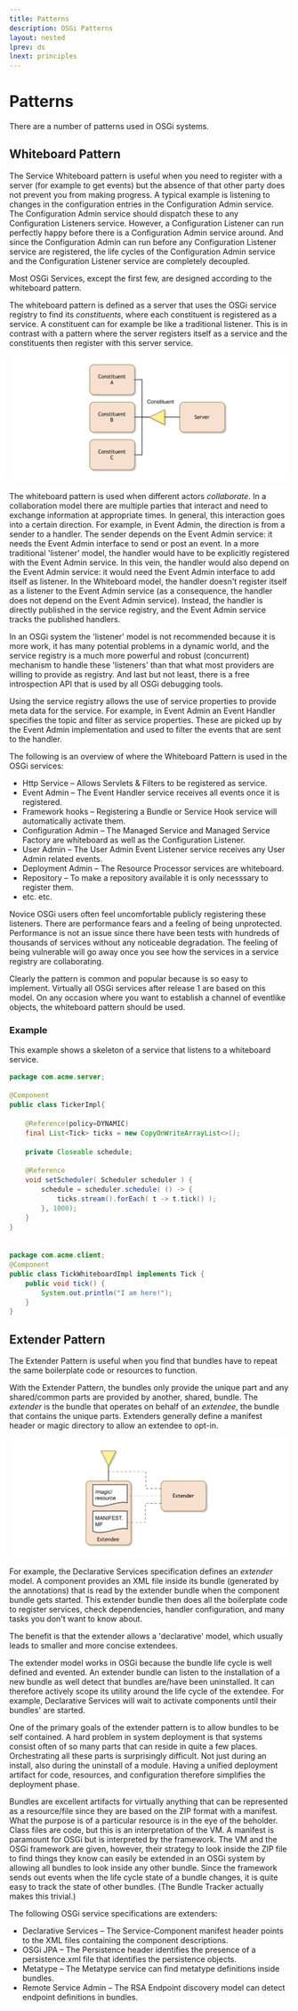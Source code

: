```yaml
---
title: Patterns
description: OSGi Patterns
layout: nested
lprev: ds
lnext: principles
---
```


# Patterns

There are a number of patterns used in OSGi systems.

## Whiteboard Pattern

The Service Whiteboard pattern is useful when you need to register with a server (for example to get events) but the absence of that other party does not prevent you from making progress. A typical example is listening to changes in the configuration entries in the Configuration Admin service. The Configuration Admin service should dispatch these to any Configuration Listeners service. However, a Configuration Listener can run perfectly happy before there is a Configuration Admin service around. And since the Configuration Admin can run before any Configuration Listener service are registered, the life cycles of the Configuration Admin service and the Configuration Listener service are completely decoupled.

Most OSGi Services, except the first few, are designed according to the whiteboard pattern. 

The whiteboard pattern is defined as a server that uses the OSGi service registry to find its _constituents_, where each constituent is registered as a service. A constituent can for example be like a traditional listener. This is in contrast with a pattern where the server registers itself as a service and the constituents then register with this server service.

![Whiteboard pattern](img/whiteboard-pattern.png)  

The whiteboard pattern is used when different actors _collaborate_. In a collaboration model there are multiple parties that interact and need to exchange information at appropriate times. In general, this interaction goes into a certain direction. For example, in Event Admin, the direction is from a sender to a handler. The sender depends on the Event Admin service: it needs the Event Admin interface to send or post an event. In a more traditional 'listener' model, the handler would have to be explicitly registered with the Event Admin service. In this vein, the handler would also depend on the Event Admin service: it would need the Event Admin interface to add itself as listener. In the Whiteboard  model, the handler doesn't register itself as a listener to the Event Admin service (as a consequence, the handler does not depend on the Event Admin service). Instead, the handler is directly published in the service registry, and the Event Admin service tracks the published handlers.

In an OSGi system the 'listener' model is not recommended because it is more work, it has many potential problems in a dynamic world, and the service registry is a much more powerful and robust (concurrent) mechanism to handle these 'listeners' than that what most providers are willing to provide as registry. And last but not least, there is a free introspection API that is used by all OSGi debugging tools.

Using the service registry allows the use of service properties to provide meta data for the service. For example, in Event Admin an Event Handler specifies the topic and filter as service properties. These are picked up by the Event Admin implementation and used to filter the events that are sent to the handler.

The following is an overview of where the Whiteboard Pattern is used in the OSGi services:

* Http Service – Allows Servlets & Filters to be registered as service.
* Event Admin – The Event Handler service receives all events once it is registered.
* Framework hooks – Registering a Bundle or Service Hook service will automatically activate them.
* Configuration Admin – The Managed Service and Managed Service Factory are whiteboard as well as the Configuration Listener.
* User Admin – The User Admin Event Listener service receives any User Admin related events.
* Deployment Admin – The Resource Processor services are whiteboard.
* Repository – To make a repository available it is only necesssary to register them.
* etc. etc.
 
Novice OSGi users often feel uncomfortable publicly registering these listeners. There are performance fears and a feeling of being unprotected. Performance is not an issue since there have been tests with hundreds of thousands of services without any noticeable degradation. The feeling of being vulnerable will go away once you see how the services in a service registry are collaborating.

Clearly the pattern is common and popular because is so easy to implement. Virtually all OSGi services after release 1 are based on this model. On any occasion where you want to establish a channel of eventlike objects, the whiteboard pattern should be used. 

### Example

This example shows a skeleton of a service that listens to a whiteboard service.

```java
package com.acme.server;

@Component
public class TickerImpl{

	@Reference(policy=DYNAMIC)
	final List<Tick> ticks = new CopyOnWriteArrayList<>();
	
	private Closeable schedule;
	
	@Reference
	void setScheduler( Scheduler scheduler ) {
		schedule = scheduler.schedule( () -> {
			ticks.stream().forEach( t -> t.tick() );
		}, 1000);
	}
}


package com.acme.client;
@Component
public class TickWhiteboardImpl implements Tick {
	public void tick() {
		System.out.println("I am here!");
	}
} 
```
	
## Extender Pattern

The Extender Pattern is useful when you find that bundles have to repeat the same boilerplate code or resources to function. 

With the Extender Pattern, the bundles only provide the unique part and any shared/common parts are provided by another, shared, bundle. The _extender_ is the bundle that operates on behalf of an _extendee_, the bundle that contains the unique parts. Extenders generally define a manifest header or magic directory to allow an extendee to opt-in.  

![Extender pattern](img/extender-pattern.png)  

For example, the Declarative Services specification defines an _extender_ model. A component provides an XML file inside its bundle (generated by the annotations) that is read by the extender bundle when the component bundle gets started. This extender bundle then does all the boilerplate code to register services, check dependencies, handler configuration, and many tasks you don't want to know about.

The benefit is that the extender allows a 'declarative' model, which usually leads to smaller and more concise extendees.

The extender model works in OSGi because the bundle life cycle is well defined and evented. An extender bundle can listen to the installation of a new bundle as well detect that bundles are/have been uninstalled. It can therefore actively scope its utility around the life cycle of the extendee. For example, Declarative Services will wait to activate components until their bundles' are started. 
 
One of the primary goals of the extender pattern is to allow bundles to be self contained. A hard problem in system deployment is that systems consist often of so many parts that can reside in quite a few places. Orchestrating all these parts is surprisingly difficult. Not just during an install, also during the uninstall of a module. Having a unified deployment artifact for code, resources, and configuration therefore simplifies the deployment phase.

Bundles are excellent artifacts for virtually anything that can be represented as a resource/file since they are based on the ZIP format with a manifest. What the purpose is of a particular resource is in the eye of the beholder. Class files are code, but this is an interpretation of the VM. A manifest is paramount for OSGi but is interpreted by the framework. The VM and the OSGi framework are given, however, their strategy to look inside the ZIP file to find things they know can easily be extended in an OSGi system by allowing all bundles to look inside any other bundle. Since the framework sends out events when the life cycle state of a bundle changes, it is quite easy to track the state of other bundles. (The Bundle Tracker actually makes this trivial.)

The following OSGi service specifications are extenders:

* Declarative Services – The Service-Component manifest header points to the XML files containing the component descriptions.
* OSGi JPA – The Persistence header identifies the presence of a persistence.xml file that identifies the persistence objects.
* Metatype – The Metatype service can find metatype definitions inside bundles.
* Remote Service Admin – The RSA Endpoint discovery model can detect endpoint definitions in bundles.

